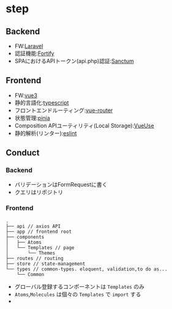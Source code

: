 # step

## Backend

- FW:[Laravel](https://laravel.com/docs/9.x)
- 認証機能:[Fortify](https://laravel.com/docs/9.x/fortify)
- SPAにおけるAPIトークン(api.php)認証:[Sanctum](https://laravel.com/docs/9.x/sanctum)

## Frontend

- FW:[vue3](https://ja.vuejs.org/)
- 静的言語化:[typescript](https://www.typescriptlang.org/docs/handbook/project-references.html)
- フロントエンドルーティング:[vue-router](https://router.vuejs.org/)
- 状態管理:[pinia](https://pinia.vuejs.org/)
- Composition APIユーティリティ(Local Storage):[VueUse](https://vueuse.org/)
- 静的解析(リンター):[eslint](https://eslint.org/)

## Conduct

### Backend

- バリデーションはFormRequestに書く
- クエリはリポジトリ

### Frontend

```
.
├── api // axios API
├── app // frontend root
├── components
│   ├── Atoms
│   └── Templates // page
│       └── Themes
├── routes // routing
├── store // state-management
└── types // common-types. eloquent, validation,to do as...
    └── Common
```

- グローバル登録するコンポーネントは `Templates` のみ
- `Atoms`,`Molecules` は個々の `Templates` で `import` する
- <template> でのコンポーネントタグはパスカルケース ❌<input-component>  🙆<InputComponent>
- バリデーションエラーの情報は store 管理。errors というオブジェクトの中に各種キーを持たせ、コンポーネントにはエラーのキーを渡す。
- <script>　内の記述順は、 `store -> props -> data -> emits -> computed -> watch -> methods -> onMounted (life cycle)`
- axios の処理は apis/ のリポジトリを使う。また、エラー処理は基本base.repository のinterceptor で共通処理にする。個別にエラーハンドリングが必要な時のみ、個別のリクエスト実行処理にエラーハンドリングを追加する
